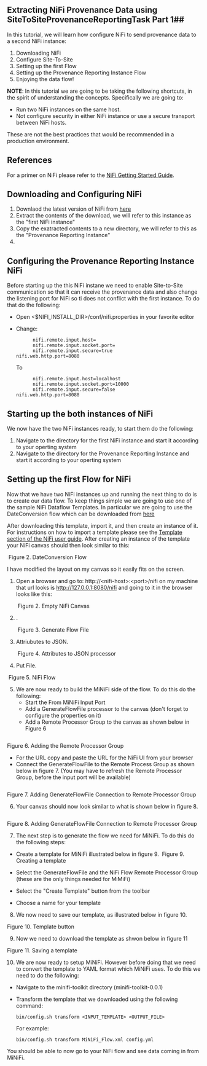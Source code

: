 ## Extracting NiFi Provenance Data using SiteToSiteProvenanceReportingTask Part 1##

In this tutorial, we will learn how configure NiFi to send provenance data to a second NiFi instance:

1. Downloading NiFi
2. Configure Site-To-Site
3. Setting up the first Flow
4. Setting up the Provenance Reporting Instance Flow
5. Enjoying the data flow!

**NOTE**: In this tutorial we are going to be taking the following shortcuts, in the spirit of understanding the concepts. Specifically we are going to:
  * Run two NiFi instances on the same host.
  * Not configure security in either NiFi instance or use a secure transport between NiFi hosts.

These are not the best practices that would be recommended in a production environment.

## References ##
For a primer on NiFi please refer to the [NiFi Getting Started Guide][1].

[1]: https://nifi.apache.org/docs/nifi-docs/html/getting-started.html


## Downloading and Configuring NiFi
1. Downlaod the latest version of NiFi from  [here](https://nifi.apache.org/download.html)
2. Extract the contents of the download, we will refer to this instance as the "first NiFi instance"
3. Copy the exatracted contents to a new directory, we will refer to this as the "Provenance Reporting Instance"
3.

## Configuring the Provenance Reporting Instance NiFi
Before starting up the this NiFi instane we need to enable Site-to-Site communication so that it can receive the provenance data and also change the listening port for NiFi so ti does not conflict with the first instance. To do that do the following:

* Open <$NIFI_INSTALL_DIR>/conf/nifi.properties in your favorite editor
* Change:

			nifi.remote.input.host=
			nifi.remote.input.socket.port=
			nifi.remote.input.secure=true
      nifi.web.http.port=8080
	To


			nifi.remote.input.host=localhost
			nifi.remote.input.socket.port=10000
			nifi.remote.input.secure=false
      nifi.web.http.port=8088

## Starting up the both instances of NiFi
We now have the two NiFi instances ready, to start them do the following:
1. Navigate to the directory for the first NiFi instance and start it according to your operting system
2. Navigate to the directory for the Provenance Reporting Instance and start it according to your operting system

## Setting up the first Flow for NiFi
Now that we have two NiFi instances up and running the next thing to do is to create our data flow. To keep things simple we are going to use one of the sample NiFi Dataflow Templates. In particular we are going to use the DateConversion flow which can be downloaded from [here](https://cwiki.apache.org/confluence/download/attachments/57904847/DateConversion.xml?version=2&modificationDate=1462288576000&api=v2)

After downloading this template, import it, and then create an instance of it. For instructions on how to import a template please see the [Template section of the NiFi user guide](http://127.0.0.1:8080/nifi-docs/html/user-guide.html#templates).  After creating an instance of the template your NiFi canvas should then look similar to this:

![<Display Name>](<https://raw.githubusercontent.com/apsaltis/hcc-assets/master/getting-started-minifi-nifi/NiFi_Clean.png>)
Figure 2. DateConversion Flow

I have modified the layout on my canvas so it easily fits on the screen.
1.	Open a browser and go to: http://\<nifi-host>:\<port>/nifi on my machine that url looks is http://127.0.0.1:8080/nifi and going to it in the browser looks like this:

	![<Display Name>](<https://raw.githubusercontent.com/apsaltis/hcc-assets/master/getting-started-minifi-nifi/NiFi_Clean.png>)
	Figure 2. Empty NiFi Canvas

2.	.

	![<Display Name>](<https://raw.githubusercontent.com/apsaltis/hcc-assets/master/getting-started-minifi-nifi/InputPort.png>)
	Figure 3. Generate Flow File

3. Attriubutes to JSON.

	![<Display Name>](<https://raw.githubusercontent.com/apsaltis/hcc-assets/master/getting-started-minifi-nifi/LogAttribute.png>)
	Figure 4. Attributes to JSON processor

4.	Put File.

  ![<Display Name>](<https://raw.githubusercontent.com/apsaltis/hcc-assets/master/getting-started-minifi-nifi/nifi-flow.png>)
  Figure 5. NiFi Flow

5.  We are now ready to build the MiNiFi side of the flow. To do this do the following:
	* Start the From MiNiFi Input Port
	* Add a GenerateFlowFile processor to the canvas (don't forget to configure the properties on it)
	* Add a Remote Processor Group to the canvas as shown below in Figure 6

  ![<Display Name>](<https://raw.githubusercontent.com/apsaltis/hcc-assets/master/getting-started-minifi-nifi/AddingRPG.png>)

  Figure 6. Adding the Remote Processor Group

   * For the URL copy and paste the URL for the NiFi UI from your browser
   * Connect the GenerateFlowFile to the Remote Process Group as shown below in figure 7. (You may have to refresh the Remote Processor Group, before the input port will be available)

  ![<Display Name>](<https://raw.githubusercontent.com/apsaltis/hcc-assets/master/getting-started-minifi-nifi/AddingGFFToRPGConnection.png>)

  Figure 7. Adding GenerateFlowFile Connection to Remote Processor Group

6.  Your canvas should now look similar to what is shown below in figure 8.

  ![<Display Name>](<https://raw.githubusercontent.com/apsaltis/hcc-assets/master/getting-started-minifi-nifi/WholeFlow.png>)

  Figure 8. Adding GenerateFlowFile Connection to Remote Processor Group

7. The next step is to generate the flow we need for MiNiFi. To do this do the following steps:
  * Create a template for MiNiFi illustrated below in figure 9.
  ![<Display Name>](<https://raw.githubusercontent.com/apsaltis/hcc-assets/master/getting-started-minifi-nifi/CreatingTemplate.png>)
  Figure 9. Creating a template

  *   Select the GenerateFlowFile and the NiFi Flow Remote Processor Group (these are the only things needed for MiMiFi)
  *   Select the "Create Template" button from the toolbar
  *   Choose a name for your template

8. We now need to save our template, as illustrated below in figure 10.
  ![<Display Name>](<https://raw.githubusercontent.com/apsaltis/hcc-assets/master/getting-started-minifi-nifi/TemplateButton.png>)

  Figure 10. Template button

9. Now we need to download the template as shwon below in figure 11
  ![<Display Name>](<https://raw.githubusercontent.com/apsaltis/hcc-assets/master/getting-started-minifi-nifi/DownloadTemplate.png>)

  Figure 11. Saving a template

10.  We are now ready to setup MiNiFi. However before doing that we need to convert the template to YAML format which MiNiFi uses. To do this we need to do the following:
  * Navigate to the minifi-toolkit directory (minifi-toolkit-0.0.1)
  * Transform the template that we downloaded using the following command:

      ````bin/config.sh transform <INPUT_TEMPLATE> <OUTPUT_FILE>````

    For example:

      ````bin/config.sh transform MiNiFi_Flow.xml config.yml````



You should be able to now go to your NiFi flow and see data coming in from MiNiFi.
